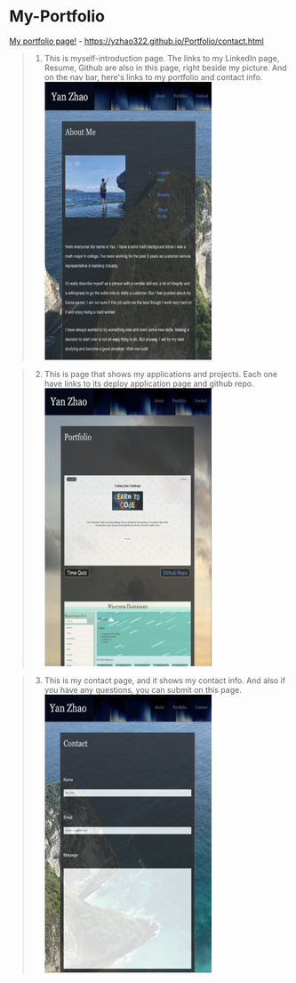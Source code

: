 # My-Portfolio


[My portfolio page!](https://yzhao322.github.io/Portfolio/contact.html) - https://yzhao322.github.io/Portfolio/contact.html 

>1. This is myself-introduction page. The links to my LinkedIn page, Resume, Github are also in this page, right beside my picture. And on the nav bar, here's links to my portfolio and contact info. <br> <img src="assets/images/701BB3B6-5CE1-43A3-9F3C-69C8FBB902C5.png" width="300" height="500" >

>2. This is page that shows my applications and projects. Each one have links to its deploy application page and github repo. <br> <img src="assets/images/981FF689-DD35-458F-817B-081310F0D90D.png" width="300" height="500" >

>3. This is my contact page, and it shows my contact info. And also if you have any questions, you can submit on this page. <br> <img src="assets/images/3C99FD9C-FCF4-42D9-BE8A-D9D5F858ED75.png" width="300" height="500" >



